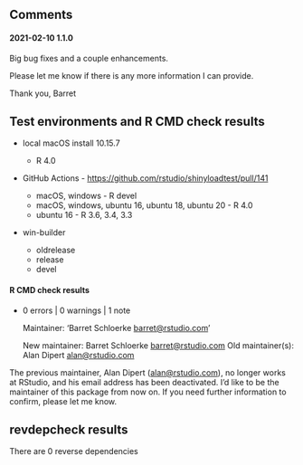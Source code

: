 ## Comments

#### 2021-02-10 1.1.0

Big bug fixes and a couple enhancements.

Please let me know if there is any more information I can provide.

Thank you,
Barret

## Test environments and R CMD check results

* local macOS install 10.15.7
  * R 4.0
* GitHub Actions - https://github.com/rstudio/shinyloadtest/pull/141
  * macOS, windows - R devel
  * macOS, windows, ubuntu 16, ubuntu 18, ubuntu 20 - R 4.0
  * ubuntu 16 - R 3.6, 3.4, 3.3

* win-builder
  * oldrelease
  * release
  * devel

#### R CMD check results

* 0 errors | 0 warnings | 1 note

   Maintainer: ‘Barret Schloerke <barret@rstudio.com>’

   New maintainer:
     Barret Schloerke <barret@rstudio.com>
   Old maintainer(s):
     Alan Dipert <alan@rstudio.com>

The previous maintainer, Alan Dipert (alan@rstudio.com), no longer works at RStudio, and his email address has been deactivated.
I’d like to be the maintainer of this package from now on. If you need further information to confirm, please let me know.

## revdepcheck results

There are 0 reverse dependencies
